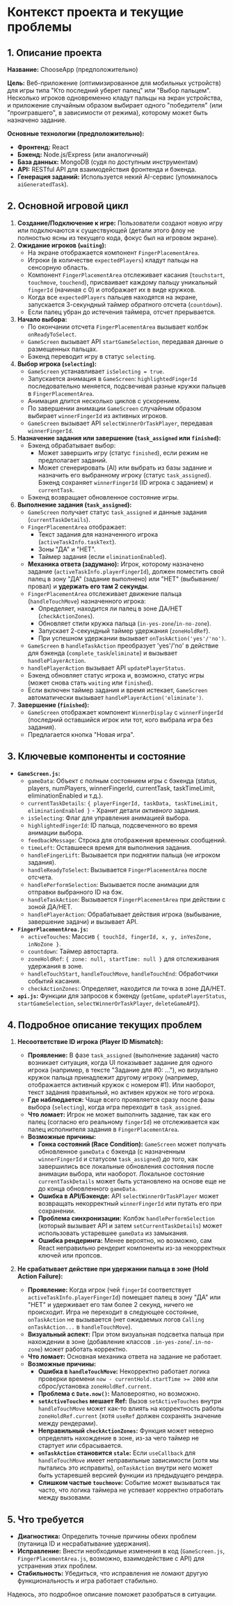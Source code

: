# Контекст проекта и текущие проблемы

## 1. Описание проекта

**Название:** ChooseApp (предположительно)

**Цель:** Веб-приложение (оптимизированное для мобильных устройств) для игры типа "Кто последний уберет палец" или "Выбор пальцем". Несколько игроков одновременно кладут пальцы на экран устройства, и приложение случайным образом выбирает одного "победителя" (или "проигравшего", в зависимости от режима), которому может быть назначено задание.

**Основные технологии (предположительно):**

*   **Фронтенд:** React
*   **Бэкенд:** Node.js/Express (или аналогичный)
*   **База данных:** MongoDB (судя по доступным инструментам)
*   **API:** RESTful API для взаимодействия фронтенда и бэкенда.
*   **Генерация заданий:** Используется некий AI-сервис (упоминалось `aiGeneratedTask`).

## 2. Основной игровой цикл

1.  **Создание/Подключение к игре:** Пользователи создают новую игру или подключаются к существующей (детали этого флоу не полностью ясны из текущего кода, фокус был на игровом экране).
2.  **Ожидание игроков (`waiting`):**
    *   На экране отображается компонент `FingerPlacementArea`.
    *   Игроки (в количестве `expectedPlayers`) кладут пальцы на сенсорную область.
    *   Компонент `FingerPlacementArea` отслеживает касания (`touchstart`, `touchmove`, `touchend`), присваивает каждому пальцу уникальный `fingerId` (начиная с 0) и отображает их в виде кружков.
    *   Когда все `expectedPlayers` пальцев находятся на экране, запускается 3-секундный таймер обратного отсчета (`countdown`).
    *   Если палец убран до истечения таймера, отсчет прерывается.
3.  **Начало выбора:**
    *   По окончании отсчета `FingerPlacementArea` вызывает колбэк `onReadyToSelect`.
    *   `GameScreen` вызывает API `startGameSelection`, передавая данные о размещенных пальцах.
    *   Бэкенд переводит игру в статус `selecting`.
4.  **Выбор игрока (`selecting`):**
    *   `GameScreen` устанавливает `isSelecting = true`.
    *   Запускается анимация в `GameScreen`: `highlightedFingerId` последовательно меняется, подсвечивая разные кружки пальцев в `FingerPlacementArea`.
    *   Анимация длится несколько циклов с ускорением.
    *   По завершении анимации `GameScreen` случайным образом выбирает `winnerFingerId` из активных игроков.
    *   `GameScreen` вызывает API `selectWinnerOrTaskPlayer`, передавая `winnerFingerId`.
5.  **Назначение задания или завершение (`task_assigned` или `finished`):**
    *   Бэкенд обрабатывает выбор:
        *   Может завершить игру (статус `finished`), если режим не предполагает заданий.
        *   Может сгенерировать (AI) или выбрать из базы задание и назначить его выбранному игроку (статус `task_assigned`). Бэкенд сохраняет `winnerFingerId` (ID игрока с заданием) и `currentTask`.
    *   Бэкенд возвращает обновленное состояние игры.
6.  **Выполнение задания (`task_assigned`):**
    *   `GameScreen` получает статус `task_assigned` и данные задания (`currentTaskDetails`).
    *   `FingerPlacementArea` отображает:
        *   Текст задания для назначенного игрока (`activeTaskInfo.taskText`).
        *   Зоны "ДА" и "НЕТ".
        *   Таймер задания (если `eliminationEnabled`).
    *   **Механика ответа (задумано):** Игрок, которому назначено задание (`activeTaskInfo.playerFingerId`), должен поместить свой палец в зону "ДА" (задание выполнено) или "НЕТ" (выбывание/провал) и **удержать его там 2 секунды**.
    *   `FingerPlacementArea` отслеживает движение пальца (`handleTouchMove`) назначенного игрока:
        *   Определяет, находится ли палец в зоне ДА/НЕТ (`checkActionZones`).
        *   Обновляет стили кружка пальца (`in-yes-zone`/`in-no-zone`).
        *   Запускает 2-секундный таймер удержания (`zoneHoldRef`).
        *   При успешном удержании вызывает `onTaskAction('yes'/'no')`.
    *   `GameScreen` в `handleTaskAction` преобразует 'yes'/'no' в действие для бэкенда (`complete_task`/`eliminate`) и вызывает `handlePlayerAction`.
    *   `handlePlayerAction` вызывает API `updatePlayerStatus`.
    *   Бэкенд обновляет статус игрока и, возможно, статус игры (может снова стать `waiting` или `finished`).
    *   Если включен таймер задания и время истекает, `GameScreen` автоматически вызывает `handlePlayerAction('eliminate')`.
7.  **Завершение (`finished`):**
    *   `GameScreen` отображает компонент `WinnerDisplay` с `winnerFingerId` (последний оставшийся игрок или тот, кого выбрала игра без задания).
    *   Предлагается кнопка "Новая игра".

## 3. Ключевые компоненты и состояние

*   **`GameScreen.js`:**
    *   `gameData`: Объект с полным состоянием игры с бэкенда (status, players, numPlayers, winnerFingerId, currentTask, taskTimeLimit, eliminationEnabled и т.д.).
    *   `currentTaskDetails`: `{ playerFingerId, taskData, taskTimeLimit, eliminationEnabled }` - Хранит детали *активного* задания.
    *   `isSelecting`: Флаг для управления анимацией выбора.
    *   `highlightedFingerId`: ID пальца, подсвеченного во время анимации выбора.
    *   `feedbackMessage`: Строка для отображения временных сообщений.
    *   `timeLeft`: Оставшееся время для выполнения задания.
    *   `handleFingerLift`: Вызывается при поднятии пальца (не игроком задания).
    *   `handleReadyToSelect`: Вызывается `FingerPlacementArea` после отсчета.
    *   `handlePerformSelection`: Вызывается после анимации для отправки выбранного ID на бэк.
    *   `handleTaskAction`: Вызывается `FingerPlacementArea` при действии с зоной ДА/НЕТ.
    *   `handlePlayerAction`: Обрабатывает действия игрока (выбывание, завершение задачи) и вызывает API.
*   **`FingerPlacementArea.js`:**
    *   `activeTouches`: Массив `{ touchId, fingerId, x, y, inYesZone, inNoZone }`.
    *   `countdown`: Таймер автостарта.
    *   `zoneHoldRef`: `{ zone: null, startTime: null }` для отслеживания удержания в зоне.
    *   `handleTouchStart`, `handleTouchMove`, `handleTouchEnd`: Обработчики событий касания.
    *   `checkActionZones`: Определяет, находится ли точка в зоне ДА/НЕТ.
*   **`api.js`:** Функции для запросов к бэкенду (`getGame`, `updatePlayerStatus`, `startGameSelection`, `selectWinnerOrTaskPlayer`, `deleteGameAPI`).

## 4. Подробное описание текущих проблем

1.  **Несоответствие ID игрока (Player ID Mismatch):**
    *   **Проявление:** В фазе `task_assigned` (выполнение задания) часто возникает ситуация, когда UI показывает задание для одного игрока (например, в тексте "Задание для #0: ..."), но визуально кружок пальца принадлежит другому игроку (например, отображается активный кружок с номером #1). Или наоборот, текст задания правильный, но активен кружок не того игрока.
    *   **Где наблюдается:** Чаще всего проявляется сразу после фазы выбора (`selecting`), когда игра переходит в `task_assigned`.
    *   **Что ломает:** Игрок не может выполнить задание, так как его палец (согласно его реальному `fingerId`) не отслеживается как палец исполнителя задания в `FingerPlacementArea`.
    *   **Возможные причины:**
        *   **Гонка состояний (Race Condition):** `GameScreen` может получать обновленное `gameData` с бэкенда (с назначенным `winnerFingerId` и статусом `task_assigned`) *до* того, как завершились все локальные обновления состояния после анимации выбора, или наоборот. Локальное состояние `currentTaskDetails` может быть установлено на основе еще не до конца обновленного `gameData`.
        *   **Ошибка в API/Бэкенде:** API `selectWinnerOrTaskPlayer` может возвращать некорректный `winnerFingerId` или путать его при сохранении.
        *   **Проблема синхронизации:** Колбэк `handlePerformSelection` (который вызывает API и затем `setCurrentTaskDetails`) может использовать устаревшее `gameData` из замыкания.
        *   **Ошибка рендеринга:** Менее вероятно, но возможно, сам React неправильно рендерит компоненты из-за некорректных ключей или пропсов.

2.  **Не срабатывает действие при удержании пальца в зоне (Hold Action Failure):**
    *   **Проявление:** Когда игрок (чей `fingerId` соответствует `activeTaskInfo.playerFingerId`) помещает палец в зону "ДА" или "НЕТ" и удерживает его там более 2 секунд, ничего не происходит. Игра не переходит в следующее состояние, `onTaskAction` не вызывается (нет ожидаемых логов `Calling onTaskAction...` в `handleTouchMove`).
    *   **Визуальный аспект:** При этом визуальная подсветка пальца при нахождении в зоне (добавление классов `.in-yes-zone`/`.in-no-zone`) может работать корректно.
    *   **Что ломает:** Основная механика ответа на задание не работает.
    *   **Возможные причины:**
        *   **Ошибка в `handleTouchMove`:** Некорректно работает логика проверки времени `now - currentHold.startTime >= 2000` или сброс/установка `zoneHoldRef.current`.
        *   **Проблема с `Date.now()`:** Маловероятно, но возможно.
        *   **`setActiveTouches` мешает Ref:** Вызов `setActiveTouches` внутри `handleTouchMove` может как-то влиять на корректность работы `zoneHoldRef.current` (хотя `useRef` должен сохранять значение между рендерами).
        *   **Неправильный `checkActionZones`:** Функция может неверно определять нахождение в зоне, из-за чего таймер не стартует или сбрасывается.
        *   **`onTaskAction` становится `stale`:** Если `useCallback` для `handleTouchMove` имеет неправильные зависимости (хотя мы пытались это исправить), `onTaskAction` внутри него может быть устаревшей версией функции из предыдущего рендера.
        *   **Слишком частые `touchmove`:** Событие может вызываться так часто, что логика таймера не успевает корректно отработать между вызовами.

## 5. Что требуется

*   **Диагностика:** Определить точные причины обеих проблем (путаница ID и несрабатывание удержания).
*   **Исправление:** Внести необходимые изменения в код (`GameScreen.js`, `FingerPlacementArea.js`, возможно, взаимодействие с API) для устранения этих проблем.
*   **Стабильность:** Убедиться, что исправления не ломают другую функциональность и игра работает стабильно.

Надеюсь, это подробное описание поможет разобраться в ситуации. 
